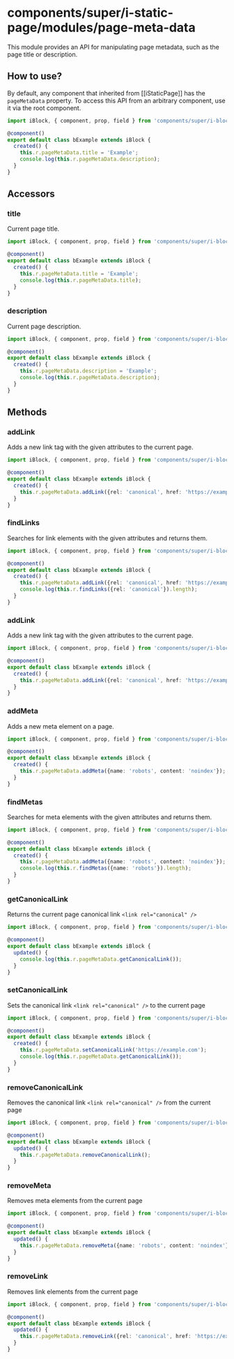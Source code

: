 # components/super/i-static-page/modules/page-meta-data

This module provides an API for manipulating page metadata, such as the page title or description.

## How to use?

By default, any component that inherited from [[iStaticPage]] has the `pageMetaData` property.
To access this API from an arbitrary component, use it via the root component.

```typescript
import iBlock, { component, prop, field } from 'components/super/i-block/i-block';

@component()
export default class bExample extends iBlock {
  created() {
    this.r.pageMetaData.title = 'Example';
    console.log(this.r.pageMetaData.description);
  }
}
```

## Accessors

### title

Current page title.

```typescript
import iBlock, { component, prop, field } from 'components/super/i-block/i-block';

@component()
export default class bExample extends iBlock {
  created() {
    this.r.pageMetaData.title = 'Example';
    console.log(this.r.pageMetaData.title);
  }
}
```

### description

Current page description.

```typescript
import iBlock, { component, prop, field } from 'components/super/i-block/i-block';

@component()
export default class bExample extends iBlock {
  created() {
    this.r.pageMetaData.description = 'Example';
    console.log(this.r.pageMetaData.description);
  }
}
```

## Methods

### addLink

Adds a new link tag with the given attributes to the current page.

```typescript
import iBlock, { component, prop, field } from 'components/super/i-block/i-block';

@component()
export default class bExample extends iBlock {
  created() {
    this.r.pageMetaData.addLink({rel: 'canonical', href: 'https://example.com'});
  }
}
```

### findLinks

Searches for link elements with the given attributes and returns them.

```typescript
import iBlock, { component, prop, field } from 'components/super/i-block/i-block';

@component()
export default class bExample extends iBlock {
  created() {
    this.r.pageMetaData.addLink({rel: 'canonical', href: 'https://example.com'});
    console.log(this.r.findLinks({rel: 'canonical'}).length);
  }
}
```

### addLink

Adds a new link tag with the given attributes to the current page.

```typescript
import iBlock, { component, prop, field } from 'components/super/i-block/i-block';

@component()
export default class bExample extends iBlock {
  created() {
    this.r.pageMetaData.addLink({rel: 'canonical', href: 'https://example.com'});
  }
}
```

### addMeta

Adds a new meta element on a page.

```typescript
import iBlock, { component, prop, field } from 'components/super/i-block/i-block';

@component()
export default class bExample extends iBlock {
  created() {
    this.r.pageMetaData.addMeta({name: 'robots', content: 'noindex'});
  }
}
```

### findMetas

Searches for meta elements with the given attributes and returns them.

```typescript
import iBlock, { component, prop, field } from 'components/super/i-block/i-block';

@component()
export default class bExample extends iBlock {
  created() {
    this.r.pageMetaData.addMeta({name: 'robots', content: 'noindex'});
    console.log(this.r.findMetas({name: 'robots'}).length);
  }
}
```

### getCanonicalLink

Returns the current page canonical link `<link rel="canonical" />`

```typescript
import iBlock, { component, prop, field } from 'components/super/i-block/i-block';

@component()
export default class bExample extends iBlock {
  updated() {
    console.log(this.r.pageMetaData.getCanonicalLink());
  }
}
```

### setCanonicalLink

Sets the canonical link `<link rel="canonical" />` to the current page

```typescript
import iBlock, { component, prop, field } from 'components/super/i-block/i-block';

@component()
export default class bExample extends iBlock {
  created() {
    this.r.pageMetaData.setCanonicalLink('https://example.com');
    console.log(this.r.pageMetaData.getCanonicalLink());
  }
}
```

### removeCanonicalLink

Removes the canonical link `<link rel="canonical" />` from the current page

```typescript
import iBlock, { component, prop, field } from 'components/super/i-block/i-block';

@component()
export default class bExample extends iBlock {
  updated() {
    this.r.pageMetaData.removeCanonicalLink();
  }
}
```

### removeMeta

Removes meta elements from the current page

```typescript
import iBlock, { component, prop, field } from 'components/super/i-block/i-block';

@component()
export default class bExample extends iBlock {
  updated() {
    this.r.pageMetaData.removeMeta({name: 'robots', content: 'noindex'});
  }
}
```

### removeLink

Removes link elements from the current page

```typescript
import iBlock, { component, prop, field } from 'components/super/i-block/i-block';

@component()
export default class bExample extends iBlock {
  updated() {
    this.r.pageMetaData.removeLink({rel: 'canonical', href: 'https://example.com'});
  }
}
```
